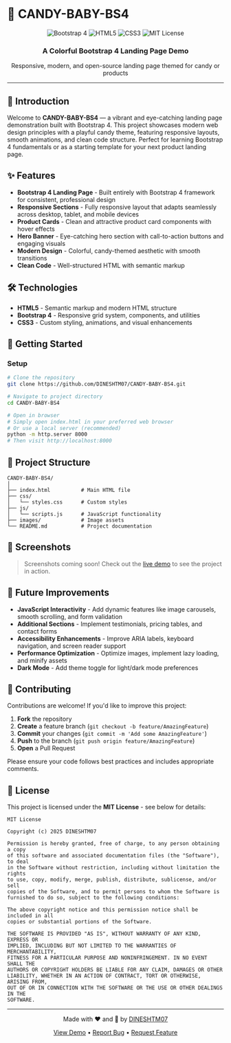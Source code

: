 # 🍭 CANDY-BABY-BS4

<div align="center">
  <img src="https://img.shields.io/badge/Bootstrap-4-7952B3?style=for-the-badge&logo=bootstrap&logoColor=white" alt="Bootstrap 4">
  <img src="https://img.shields.io/badge/HTML5-E34F26?style=for-the-badge&logo=html5&logoColor=white" alt="HTML5">
  <img src="https://img.shields.io/badge/CSS3-1572B6?style=for-the-badge&logo=css3&logoColor=white" alt="CSS3">
  <img src="https://img.shields.io/badge/License-MIT-yellow?style=for-the-badge" alt="MIT License">
</div>

<div align="center">
  <h3>A Colorful Bootstrap 4 Landing Page Demo</h3>
  <p>Responsive, modern, and open-source landing page themed for candy or products</p>
</div>

---

## 📖 Introduction

Welcome to **CANDY-BABY-BS4** — a vibrant and eye-catching landing page demonstration built with Bootstrap 4. This project showcases modern web design principles with a playful candy theme, featuring responsive layouts, smooth animations, and clean code structure. Perfect for learning Bootstrap 4 fundamentals or as a starting template for your next product landing page.

## ✨ Features

- **Bootstrap 4 Landing Page** - Built entirely with Bootstrap 4 framework for consistent, professional design
- **Responsive Sections** - Fully responsive layout that adapts seamlessly across desktop, tablet, and mobile devices
- **Product Cards** - Clean and attractive product card components with hover effects
- **Hero Banner** - Eye-catching hero section with call-to-action buttons and engaging visuals
- **Modern Design** - Colorful, candy-themed aesthetic with smooth transitions
- **Clean Code** - Well-structured HTML with semantic markup

## 🛠️ Technologies

- **HTML5** - Semantic markup and modern HTML structure
- **Bootstrap 4** - Responsive grid system, components, and utilities
- **CSS3** - Custom styling, animations, and visual enhancements

## 🚀 Getting Started

### Setup

```bash
# Clone the repository
git clone https://github.com/DINESHTM07/CANDY-BABY-BS4.git

# Navigate to project directory
cd CANDY-BABY-BS4

# Open in browser
# Simply open index.html in your preferred web browser
# Or use a local server (recommended)
python -m http.server 8000
# Then visit http://localhost:8000
```

## 📁 Project Structure

```
CANDY-BABY-BS4/
│
├── index.html          # Main HTML file
├── css/
│   └── styles.css      # Custom styles
├── js/
│   └── scripts.js      # JavaScript functionality
├── images/             # Image assets
└── README.md           # Project documentation
```

## 📸 Screenshots

> Screenshots coming soon! Check out the [live demo](https://dineshtm07.github.io/CANDY-BABY-BS4/) to see the project in action.

## 🔮 Future Improvements

- **JavaScript Interactivity** - Add dynamic features like image carousels, smooth scrolling, and form validation
- **Additional Sections** - Implement testimonials, pricing tables, and contact forms
- **Accessibility Enhancements** - Improve ARIA labels, keyboard navigation, and screen reader support
- **Performance Optimization** - Optimize images, implement lazy loading, and minify assets
- **Dark Mode** - Add theme toggle for light/dark mode preferences

## 🤝 Contributing

Contributions are welcome! If you'd like to improve this project:

1. **Fork** the repository
2. **Create** a feature branch (`git checkout -b feature/AmazingFeature`)
3. **Commit** your changes (`git commit -m 'Add some AmazingFeature'`)
4. **Push** to the branch (`git push origin feature/AmazingFeature`)
5. **Open** a Pull Request

Please ensure your code follows best practices and includes appropriate comments.

## 📄 License

This project is licensed under the **MIT License** - see below for details:

```
MIT License

Copyright (c) 2025 DINESHTM07

Permission is hereby granted, free of charge, to any person obtaining a copy
of this software and associated documentation files (the "Software"), to deal
in the Software without restriction, including without limitation the rights
to use, copy, modify, merge, publish, distribute, sublicense, and/or sell
copies of the Software, and to permit persons to whom the Software is
furnished to do so, subject to the following conditions:

The above copyright notice and this permission notice shall be included in all
copies or substantial portions of the Software.

THE SOFTWARE IS PROVIDED "AS IS", WITHOUT WARRANTY OF ANY KIND, EXPRESS OR
IMPLIED, INCLUDING BUT NOT LIMITED TO THE WARRANTIES OF MERCHANTABILITY,
FITNESS FOR A PARTICULAR PURPOSE AND NONINFRINGEMENT. IN NO EVENT SHALL THE
AUTHORS OR COPYRIGHT HOLDERS BE LIABLE FOR ANY CLAIM, DAMAGES OR OTHER
LIABILITY, WHETHER IN AN ACTION OF CONTRACT, TORT OR OTHERWISE, ARISING FROM,
OUT OF OR IN CONNECTION WITH THE SOFTWARE OR THE USE OR OTHER DEALINGS IN THE
SOFTWARE.
```

---

<div align="center">
  <p>Made with ❤️ and 🍭 by <a href="https://github.com/DINESHTM07">DINESHTM07</a></p>
  <p>
    <a href="https://dineshtm07.github.io/CANDY-BABY-BS4/">View Demo</a> •
    <a href="https://github.com/DINESHTM07/CANDY-BABY-BS4/issues">Report Bug</a> •
    <a href="https://github.com/DINESHTM07/CANDY-BABY-BS4/issues">Request Feature</a>
  </p>
</div>
